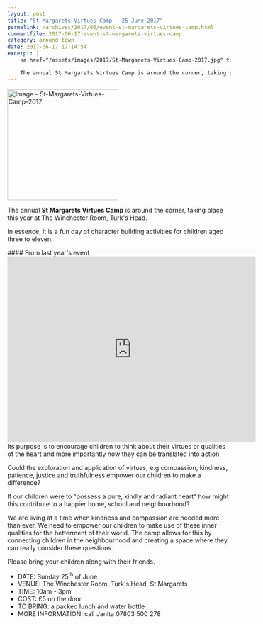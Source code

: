 ```yaml
---
layout: post
title: "St Margarets Virtues Camp - 25 June 2017"
permalink: /archives/2017/06/event-st-margarets-virtues-camp.html
commentfile: 2017-06-17-event-st-margarets-virtues-camp
category: around_town
date: 2017-06-17 17:14:54
excerpt: |
    <a href="/assets/images/2017/St-Margarets-Virtues-Camp-2017.jpg" title="Click for a larger image"><img src="/assets/images/2017/St-Margarets-Virtues-Camp-2017-thumb.jpg" width="150" alt="Image - St-Margarets-Virtues-Camp-2017"  class="photo right"/></a>

    The annual St Margarets Virtues Camp is around the corner, taking place this year at The Winchester Room, Turk's Head, a fun day of character building activities for children aged three to eleven.
---
```


<a href="/assets/images/2017/St-Margarets-Virtues-Camp-2017.jpg" title="Click for a larger image"><img src="/assets/images/2017/St-Margarets-Virtues-Camp-2017-thumb.jpg" width="250" alt="Image - St-Margarets-Virtues-Camp-2017"  class="photo right"/></a>

The annual **St Margarets Virtues Camp** is around the corner, taking place this year at The Winchester Room, Turk's Head.

In essence, it is a fun day of character building activities for children aged three to eleven.

<div markdown="1" class="box">
#### From last year's event

<iframe width="560" height="420" src="https://www.youtube-nocookie.com/embed/JbHBMh3cUWo?rel=0" frameborder="0" allowfullscreen>
</iframe>
</div>
Its purpose is to encourage children to think about their virtues or qualities of the heart and more importantly how they can be translated into action.

Could the exploration and application of virtues; e.g compassion, kindness, patience, justice and truthfulness empower our children to make a difference?

If our children were to "possess a pure, kindly and radiant heart" how might this contribute to a happier home, school and neighbourhood?

We are living at a time when kindness and compassion are needed more than ever. We need to empower our children to make use of these inner qualities for the betterment of their world. The camp allows for this by connecting children in the neighbourhood and creating a space where they can really consider these questions.

Please bring your children along with their friends.

-   DATE: Sunday 25<sup>th</sup> of June
-   VENUE: The Winchester Room, Turk's Head, St Margarets
-   TIME: 10am - 3pm
-   COST: £5 on the door
-   TO BRING: a packed lunch and water bottle
-   MORE INFORMATION: call Janita 07803 500 278
